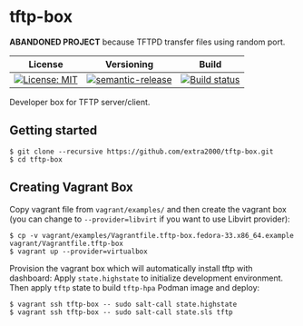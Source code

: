 # tftp-box

**ABANDONED PROJECT** because TFTPD transfer files using random port.

| License | Versioning | Build |
| ------- | ---------- | ----- |
| [![License: MIT](https://img.shields.io/badge/License-MIT-yellow.svg)](https://opensource.org/licenses/MIT) | [![semantic-release](https://img.shields.io/badge/%20%20%F0%9F%93%A6%F0%9F%9A%80-semantic--release-e10079.svg)](https://github.com/semantic-release/semantic-release) | [![Build status](https://ci.appveyor.com/api/projects/status/yvlq9ocwqqr5dslq/branch/master?svg=true)](https://ci.appveyor.com/project/nikAizuddin/tftp-box/branch/master) |

Developer box for TFTP server/client.


## Getting started

```
$ git clone --recursive https://github.com/extra2000/tftp-box.git
$ cd tftp-box
```


## Creating Vagrant Box

Copy vagrant file from `vagrant/examples/` and then create the vagrant box (you can change to `--provider=libvirt` if you want to use Libvirt provider):
```
$ cp -v vagrant/examples/Vagrantfile.tftp-box.fedora-33.x86_64.example vagrant/Vagrantfile.tftp-box
$ vagrant up --provider=virtualbox
```

Provision the vagrant box which will automatically install tftp with dashboard:
Apply `state.highstate` to initialize development environment. Then apply `tftp` state to build `tftp-hpa` Podman image and deploy:
```
$ vagrant ssh tftp-box -- sudo salt-call state.highstate
$ vagrant ssh tftp-box -- sudo salt-call state.sls tftp
```
